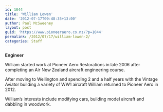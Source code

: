 ```yaml
---
id: 1044
title: 'William Lowen'
date: '2012-07-17T09:48:35+13:00'
author: Paul McSweeney
layout: post
guid: 'https://www.pioneeraero.co.nz/?p=1044'
permalink: /2012/07/17/william-lowen-2/
categories: Staff
---
```


**Engineer**

William started work at Pioneer Aero Restorations in late 2006 after completing an Air New Zealand aircraft engineering course.

After moving to Wellington and spending 2 and a half years with the Vintage Aviator building a variety of WW1 aircraft William returned to Pioneer Aero in 2012.

William’s interests include modifying cars, building model aircraft and dabbling in woodwork.
